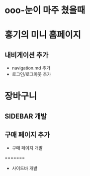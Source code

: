 # ooo-눈이 마주 쳤을때

# 홍기의 미니 홈페이지

## 내비게이션 추가
- navigation.md 추가
- 로그인/로그아웃 추가
# 장바구니

## SIDEBAR 개발

## 구매 페이지 추가
 - 구매 페이지 개발
 
=======
- 사이드바 개발
